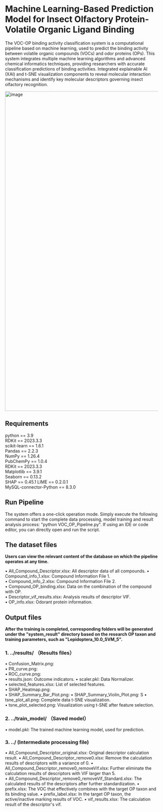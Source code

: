 #  **Machine Learning-Based Prediction Model for Insect Olfactory Protein-Volatile Organic Ligand Binding**

The VOC-OP binding activity classification system is a computational pipeline based on machine learning, used to predict the binding activity between volatile organic compounds (VOCs) and odor proteins (OPs). This system integrates multiple machine learning algorithms and advanced chemical informatics techniques, providing researchers with accurate classification predictions of binding activities. Integrated explainable AI (XAI) and t-SNE visualization components to reveal molecular interaction mechanisms and identify key molecular descriptors governing insect olfactory recognition.

<img width="1263" height="1052" alt="image" src="https://github.com/lengxunfei/VOC_OP_Pipeline/edit/master/VOC_OP_Pipeline/Graphical Abstract.png" />


## **Requirements**  
python == 3.9  
RDKit == 2023.3.3  
scikit-learn == 1.6.1  
Pandas == 2.2.3  
NumPy == 1.26.4  
PubChemPy == 1.0.4  
RDKit == 2023.3.3  
Matplotlib == 3.9.1  
Seaborn  == 0.13.2  
SHAP == 0.45.1
LIME == 0.2.0.1  
MySQL-connector-Python == 8.3.0

## **Run Pipeline**  
The system offers a one-click operation mode. Simply execute the following command to start the complete data processing, model training and result analysis process: "python VOC_OP_Pipeline.py". If using an IDE or code editor, you can directly open and run the script.

## **The dataset files**  

**Users can view the relevant content of the database on which the pipeline operates at any time.**

•	All_Compound_Descriptor.xlsx: All descriptor data of all compounds. 
•	Compound_info_1.xlsx: Compound Information File 1.  
•	Compound_info_2.xlsx: Compound Information File 2.  
•	Compound_OP_binding.xlsx: Data on the combination of the compound with OP.  
•	Descriptor_vif_results.xlsx: Analysis results of descriptor VIF.  
•	OP_info.xlsx: Odorant protein information.  

## **Output files**  

**After the training is completed, corresponding folders will be generated under the "system_result" directory based on the research OP taxon and training parameters, such as "Lepidoptera_10.0_SVM_5".**

### 1.  ../results/ （Results files）

•	Confusion_Matrix.png:   
•	PR_curve.png:   
•	ROC_curve.png:   
•	results.json: Outcome indicators.
•	scaler.pkl: Data Normalizer.  
•	selected_features.xlsx: List of selected features.  
•	SHAP_Heatmap.png:   
•	SHAP_Summary_Bar_Plot.png: 
•	SHAP_Summary_Violin_Plot.png: S
•	tsne_plot_all.png: Complete data t-SNE visualization.  
•	tsne_plot_selected.png: Visualization using t-SNE after feature selection. 

### 2.  ../train_model/ （Saved model）

•	model.pkl: The trained machine learning model, used for prediction.

### 3.  ../  (Intermediate processing file)

•	All_Compound_Descriptor_original.xlsx: Original descriptor calculation result.
•	All_Compound_Descriptor_remove0.xlsx: Remove the calculation results of descriptors with a variance of 0.
•	All_Compound_Descriptor_remove0_removeVif.xlsx: Further eliminate the calculation results of descriptors with VIF larger than 5.	  
•	All_Compound_Descriptor_remove0_removeVif_Standard.xlsx: The calculated results of the descriptors after further standardization.
•	prefix.xlsx: The VOC that effectively combines with the target OP taxon and its binding value.
•	prefix_label.xlsx: In the target OP taxon, the active/inactive marking results of VOC.
•	vif_results.xlsx: The calculation result of the descriptor's vif.
